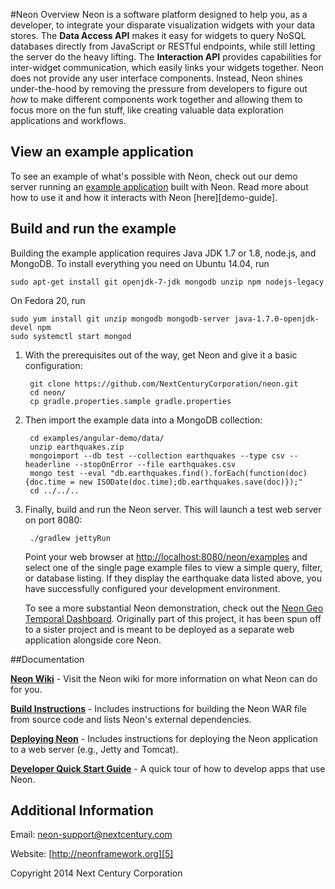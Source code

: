 #Neon Overview
Neon is a software platform designed to help you, as a developer, to integrate your disparate visualization widgets with your data stores. The **Data Access API** makes it easy for widgets to query NoSQL databases directly from JavaScript or RESTful endpoints, while still letting the server do the heavy lifting. The **Interaction API** provides capabilities for inter-widget communication, which easily links your widgets together. Neon does not provide any user interface components. Instead, Neon shines under-the-hood by removing the pressure from developers to figure out *how* to make different components work together and allowing them to focus more on the fun stuff, like creating valuable data exploration applications and workflows.

## View an example application
To see an example of what's possible with Neon, check out our demo server running an [example application](http://54.88.152.130:8080/neon-examples/angular-demo/app/) built with Neon. Read more about how to use it and how it interacts with Neon [here][demo-guide].

## Build and run the example
Building the example application requires Java JDK 1.7 or 1.8, node.js, and MongoDB. To install everything you need on Ubuntu 14.04, run

    sudo apt-get install git openjdk-7-jdk mongodb unzip npm nodejs-legacy

On Fedora 20, run

    sudo yum install git unzip mongodb mongodb-server java-1.7.0-openjdk-devel npm
    sudo systemctl start mongod

1. With the prerequisites out of the way, get Neon and give it a basic configuration:

        git clone https://github.com/NextCenturyCorporation/neon.git
        cd neon/
        cp gradle.properties.sample gradle.properties

2. Then import the example data into a MongoDB collection:

        cd examples/angular-demo/data/
        unzip earthquakes.zip
        mongoimport --db test --collection earthquakes --type csv --headerline --stopOnError --file earthquakes.csv
        mongo test --eval "db.earthquakes.find().forEach(function(doc){doc.time = new ISODate(doc.time);db.earthquakes.save(doc)});"
        cd ../../..

3. Finally, build and run the Neon server. This will launch a test web server on port 8080:

        ./gradlew jettyRun
    Point your web browser at [http://localhost:8080/neon/examples][demo] and select one of the single page example files to view a simple query, filter, or database listing.  If they display the earthquake data listed above, you have successfully configured your development environment.
    
    To see a more substantial Neon demonstration, check out the [Neon Geo Temporal Dashboard][neon-gtd].  Originally part of this project, it has been spun off to a sister project and is meant to be deployed as a separate web application alongside core Neon.
    
[demo]: http://localhost:8080/neon/examples
[neon-gtd]: https://github.com/NextCenturyCorporation/neon-gtd

##Documentation

**[Neon Wiki][1]** - Visit the Neon wiki for more information on what Neon can do for you.

**[Build Instructions][2]** - Includes instructions for building the Neon WAR file from source code and lists Neon's external dependencies.

**[Deploying Neon][3]** - Includes instructions for deploying the Neon application to a web server (e.g., Jetty and Tomcat).

**[Developer Quick Start Guide][4]** - A quick tour of how to develop apps that use Neon.

## Additional Information

Email: neon-support@nextcentury.com

Website: [http://neonframework.org][5]

Copyright 2014 Next Century Corporation

[1]: https://github.com/NextCenturyCorporation/neon/wiki
[2]: https://github.com/NextCenturyCorporation/neon/wiki/Build-Instructions
[3]: https://github.com/NextCenturyCorporation/neon/wiki/Deploying-Neon
[4]: https://github.com/NextCenturyCorporation/neon/wiki/Developer-Quick-Start-Guide
[5]: http://neonframework.org
